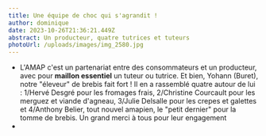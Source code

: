 ```yaml
---
title: Une équipe de choc qui s'agrandit !
author: dominique
date: 2023-10-26T21:36:21.449Z
abstract: Un producteur, quatre tutrices et tuteurs
photoUrl: /uploads/images/img_2580.jpg
---
```

* L'AMAP c'est un partenariat entre des consommateurs et un producteur, avec pour **maillon essentiel** un tuteur ou tutrice. Et bien, Yohann (Buret), notre "éleveur" de brebis fait fort ! Il en a rassemblé quatre autour de lui : 1/Hervé Desgré pour les fromages frais, 2/Christine Courcault pour les merguez et viande d'agneau, 3/Julie Delsalle pour les crepes et galettes et 4/Anthony Belier, tout nouvel amapien, le "petit dernier"  pour la tomme de brebis. Un grand merci à tous pour leur engagement
*